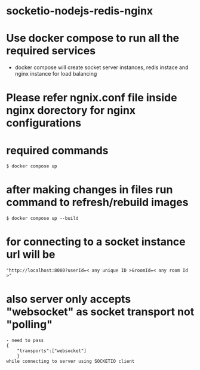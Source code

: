 # socketio-nodejs-redis-nginx

# Use docker compose to run all the required services
- docker compose will create socket server instances, redis instace and nginx instance for load balancing

# Please refer ngnix.conf file inside nginx dorectory for nginx configurations

# required commands
    $ docker compose up

# after making changes in files run command to refresh/rebuild images
    $ docker compose up --build


# for connecting to a socket instance url will be
    "http://localhost:8080?userId=< any unique ID >&roomId=< any room Id >"

# also server only accepts "websocket" as socket transport not "polling"
    - need to pass 
    {
        "transports":["websocket"]
        }
    while connecting to server using SOCKETIO client